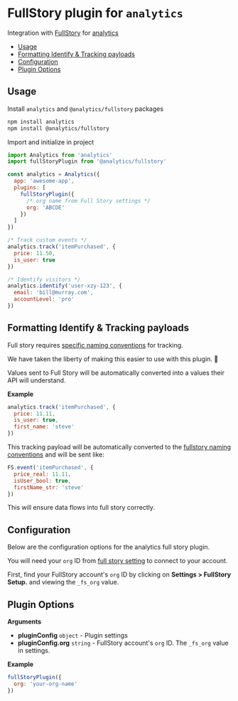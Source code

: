 # FullStory plugin for `analytics`

Integration with [FullStory](https://www.fullstory.com/) for [analytics](https://www.npmjs.com/package/analytics)

<!-- ANALYTICS_DOCS:START (TOC) -->
- [Usage](#usage)
- [Formatting Identify & Tracking payloads](#formatting-identify--tracking-payloads)
- [Configuration](#configuration)
- [Plugin Options](#plugin-options)
<!-- ANALYTICS_DOCS:END (TOC) -->

## Usage

Install `analytics` and `@analytics/fullstory` packages

```bash
npm install analytics
npm install @analytics/fullstory
```

Import and initialize in project

```js
import Analytics from 'analytics'
import fullStoryPlugin from '@analytics/fullstory'

const analytics = Analytics({
  app: 'awesome-app',
  plugins: [
    fullStoryPlugin({
      /* org name from Full Story settings */
      org: 'ABCDE'
    })
  ]
})

/* Track custom events */
analytics.track('itemPurchased', {
  price: 11.50,
  is_user: true
})

/* Identify visitors */
analytics.identify('user-xzy-123', {
  email: 'bill@murray.com',
  accountLevel: 'pro'
})
```

## Formatting Identify & Tracking payloads

Full story requires [specific naming conventions](https://help.fullstory.com/hc/en-us/articles/360020623234) for tracking.

We have taken the liberty of making this easier to use with this plugin. 🎉

Values sent to Full Story will be automatically converted into a values their API will understand.

**Example**

```js
analytics.track('itemPurchased', {
  price: 11.11,
  is_user: true,
  first_name: 'steve'
})
```

This tracking payload will be automatically converted to the [fullstory naming conventions](https://help.fullstory.com/hc/en-us/articles/360020623234) and will be sent like:

```js
FS.event('itemPurchased', {
  price_real: 11.11,
  isUser_bool: true,
  firstName_str: 'steve'
})
```

This will ensure data flows into full story correctly.

## Configuration

Below are the configuration options for the analytics full story plugin.

You will need your `org` ID from [full story setting](https://help.fullstory.com/hc/en-us/articles/360020623514-How-do-I-get-FullStory-up-and-running-on-my-site-) to connect to your account.

First, find your FullStory account's `org` ID by clicking on **Settings > FullStory Setup.** and viewing the `_fs_org` value.

<!-- ANALYTICS_DOCS:START (API) -->
## Plugin Options

**Arguments**

- **pluginConfig** <code>object</code> - Plugin settings
- **pluginConfig.org** <code>string</code> - FullStory account's `org` ID. The `_fs_org` value in settings.

**Example**

```js
fullStoryPlugin({
  org: 'your-org-name'
})
```
<!-- ANALYTICS_DOCS:END -->
